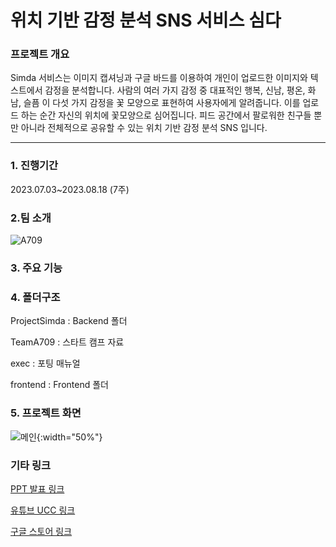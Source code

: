 # 위치 기반 감정 분석 SNS 서비스 심다

### 프로젝트 개요
Simda 서비스는 이미지 캡셔닝과 구글 바드를 이용하여 개인이 업로드한 이미지와 텍스트에서 감정을 분석합니다. 사람의 여러 가지 감정 중 대표적인 행복, 신남, 평온, 화남, 슬픔 이 다섯 가지 감정을 꽃 모양으로 표현하여  사용자에게 알려줍니다. 이를 업로드 하는 순간 자신의 위치에 꽃모양으로 심어집니다. 피드 공간에서 팔로워한 친구들 뿐만 아니라 전체적으로 공유할 수 있는 위치 기반 감정 분석 SNS 입니다. 

---
### 1. 진행기간
2023.07.03~2023.08.18 (7주)


### 2.팀 소개
![A709](https://github.com/Montag-Yuseop/Simda/assets/122460802/38d77392-c2e5-4a51-ac5c-40be3509273e)

### 3. 주요 기능

### 4. 폴더구조
ProjectSimda : Backend 폴더

TeamA709 : 스타트 캠프 자료

exec : 포팅 매뉴얼

frontend : Frontend 폴더 

### 5. 프로젝트 화면
![메인](https://github.com/Montag-Yuseop/Simda/assets/65353328/4ce46373-f036-4514-a8f4-84f768451972){:width="50%"}

### 기타 링크
[PPT 발표 링크](https://www.canva.com/design/DAFrwICNf5A/kD4WbLgilbaFHOxD8VQ5-g/view?utm_content=DAFrwICNf5A&utm_campaign=designshare&utm_medium=link&utm_source=publishsharelink)

[유튜브 UCC 링크](https://www.youtube.com/watch?v=chIZHW4fDa0&feature=youtu.be)

[구글 스토어 링크](https://play.google.com/store/apps/details?id=com.ssafy.simda.simda)
